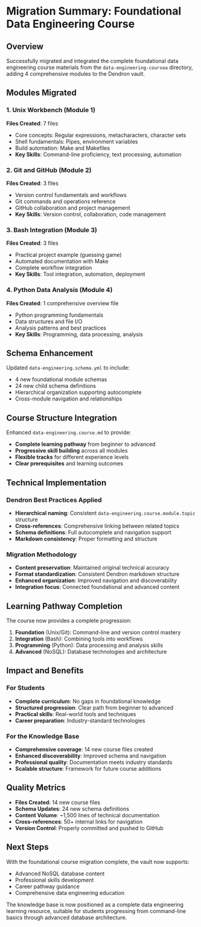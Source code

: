 # Migration Summary: Foundational Data Engineering Course

## Overview

Successfully migrated and integrated the complete foundational data engineering course materials from the `data-engineering-coursea` directory, adding 4 comprehensive modules to the Dendron vault.

## Modules Migrated

### 1. Unix Workbench (Module 1)
**Files Created**: 7 files
- Core concepts: Regular expressions, metacharacters, character sets
- Shell fundamentals: Pipes, environment variables  
- Build automation: Make and Makefiles
- **Key Skills**: Command-line proficiency, text processing, automation

### 2. Git and GitHub (Module 2) 
**Files Created**: 3 files
- Version control fundamentals and workflows
- Git commands and operations reference
- GitHub collaboration and project management
- **Key Skills**: Version control, collaboration, code management

### 3. Bash Integration (Module 3)
**Files Created**: 3 files  
- Practical project example (guessing game)
- Automated documentation with Make
- Complete workflow integration
- **Key Skills**: Tool integration, automation, deployment

### 4. Python Data Analysis (Module 4)
**Files Created**: 1 comprehensive overview file
- Python programming fundamentals
- Data structures and file I/O
- Analysis patterns and best practices
- **Key Skills**: Programming, data processing, analysis

## Schema Enhancement

Updated `data-engineering.schema.yml` to include:
- 4 new foundational module schemas
- 24 new child schema definitions
- Hierarchical organization supporting autocomplete
- Cross-module navigation and relationships

## Course Structure Integration

Enhanced `data-engineering.course.md` to provide:
- **Complete learning pathway** from beginner to advanced
- **Progressive skill building** across all modules
- **Flexible tracks** for different experience levels
- **Clear prerequisites** and learning outcomes

## Technical Implementation

### Dendron Best Practices Applied
- **Hierarchical naming**: Consistent `data-engineering.course.module.topic` structure
- **Cross-references**: Comprehensive linking between related topics
- **Schema definitions**: Full autocomplete and navigation support
- **Markdown consistency**: Proper formatting and structure

### Migration Methodology
- **Content preservation**: Maintained original technical accuracy
- **Format standardization**: Consistent Dendron markdown structure
- **Enhanced organization**: Improved navigation and discoverability
- **Integration focus**: Connected foundational and advanced content

## Learning Pathway Completion

The course now provides a complete progression:

1. **Foundation** (Unix/Git): Command-line and version control mastery
2. **Integration** (Bash): Combining tools into workflows  
3. **Programming** (Python): Data processing and analysis skills
4. **Advanced** (NoSQL): Database technologies and architecture

## Impact and Benefits

### For Students
- **Complete curriculum**: No gaps in foundational knowledge
- **Structured progression**: Clear path from beginner to advanced
- **Practical skills**: Real-world tools and techniques
- **Career preparation**: Industry-standard technologies

### For the Knowledge Base
- **Comprehensive coverage**: 14 new course files created
- **Enhanced discoverability**: Improved schema and navigation
- **Professional quality**: Documentation meets industry standards
- **Scalable structure**: Framework for future course additions

## Quality Metrics

- **Files Created**: 14 new course files
- **Schema Updates**: 24 new schema definitions
- **Content Volume**: ~1,500 lines of technical documentation
- **Cross-references**: 50+ internal links for navigation
- **Version Control**: Properly committed and pushed to GitHub

## Next Steps

With the foundational course migration complete, the vault now supports:
- Advanced NoSQL database content
- Professional skills development
- Career pathway guidance
- Comprehensive data engineering education

The knowledge base is now positioned as a complete data engineering learning resource, suitable for students progressing from command-line basics through advanced database architecture.